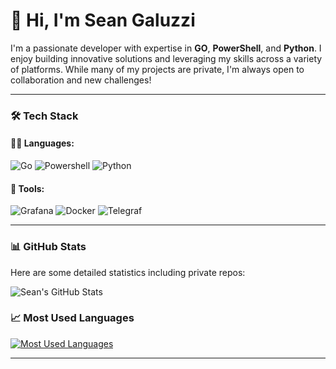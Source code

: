 # 👋 Hi, I'm Sean Galuzzi

I'm a passionate developer with expertise in **GO**, **PowerShell**, and **Python**. I enjoy building innovative solutions and leveraging my skills across a variety of platforms. While many of my projects are private, I'm always open to collaboration and new challenges!

---

### 🛠️ Tech Stack

#### 👨‍💻 Languages:
<p>
  <img src="https://img.shields.io/badge/Go-00ADD8?style=for-the-badge&logo=go&logoColor=white" alt="Go" />
  <img src="https://img.shields.io/badge/PowerShell-5391FE?style=for-the-badge&logo=powershell&logoColor=white" alt="Powershell" />
  <img src="https://img.shields.io/badge/Python-3776AB?style=for-the-badge&logo=python&logoColor=white" alt="Python" />
</p>

#### 🧰 Tools:
<p>
  <img src="https://img.shields.io/badge/Grafana-F46800?style=for-the-badge&logo=grafana&logoColor=white" alt="Grafana" />
  <img src="https://img.shields.io/badge/Docker-2496ED?style=for-the-badge&logo=docker&logoColor=white" alt="Docker" />
  <img src="https://img.shields.io/badge/Telegraf-0A5E84?style=for-the-badge&logo=telegraf&logoColor=white" alt="Telegraf" />
</p>

---

### 📊 GitHub Stats
Here are some detailed statistics including private repos:

![Sean's GitHub Stats](https://github-readme-stats-nine-snowy-29.vercel.app/api?username=SeanGaluzzi&show_icons=true&include_all_commits=true&count_private=true&hide=stars&theme=dracula)

### 📈 Most Used Languages
[![Most Used Languages](https://github-readme-stats-nine-snowy-29.vercel.app/api/top-langs/?username=SeanGaluzzi&layout=compact&theme=dracula)](https://github.com/anuraghazra/github-readme-stats)

---
